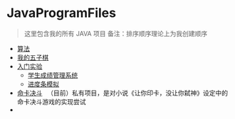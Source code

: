 # JavaProgramFiles

> 这里包含我的所有 JAVA 项目
> 备注：排序顺序理论上为我创建顺序

- [算法](src/Algorithm/READMD.md)
- [我的五子棋](src/BackgammonProgram)
- [入门实验](src/IntroductoryExperiment)
  - [学生成绩管理系统](src/IntroductoryExperiment/StudentManagment)
  - [进度条模拟](src/IntroductoryExperiment/ProgressBar.java)
- [命卡决斗](https://github.com/xingwenzan/FateCardDuelProgram)&#x2002; （目前）私有项目，是对小说《让你印卡，没让你弑神》设定中的命卡决斗游戏的实现尝试
- 